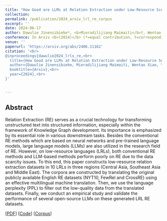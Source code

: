 ```yaml
---
title: "How Good are LLMs at Relation Extraction under Low-Resource Scenario? Comprehensive Evaluation"
collection: 
permalink: /publication/2024_arxiv_lrl_re_corpus
excerpt: ''
date: 2024-06-17
author: Dawulie Jinensibieke*, <b>Mieradilijiang Maimaiti</b>†, Wentao Xiao*, Yuanhang Zheng, and Xiaobo Wang†
conference: In Arxiv <b>(2024)</b> (*=equal contribution, †=corresponding author)
venue: ''
paperurl: 'https://arxiv.org/abs/2406.11162'
citation: '<br>
@inproceedings{dawulie2024_lrls_re,<br>
  title={How Good are LLMs at Relation Extraction under Low-Resource Scenario? Comprehensive Evaluation},<br>
  author={Dawulie Jinensibieke, Mieradilijiang Maimaiti, Wentao Xiao, Yuanhang Zheng, Xiaobo Wang},<br>
  booktitle={Arxiv},<br>
  year={2024},<br>
}'


---
```

<h2><strong>Abstract</strong></h2>
Relation Extraction (RE) serves as a crucial technology for transforming unstructured text into structured information, especially within the framework of Knowledge Graph development. 
Its importance is emphasized by its essential role in various downstream tasks. 
Besides the conventional RE methods which are based on neural networks and pre-trained language models, large language models (LLMs) are also utilized in the research field of RE. 
However, on low-resource languages (LRLs), both conventional RE methods and LLM-based methods perform poorly on RE due to the data scarcity issues. 
To this end, this paper constructs low-resource relation extraction datasets in 10 LRLs in three regions (Central Asia, Southeast Asia and Middle East). 
The corpora are constructed by translating the original publicly available English RE datasets (NYT10, FewRel and CrossRE) using an effective multilingual machine translation. 
Then, we use the language perplexity (PPL) to filter out the low-quality data from the translated datasets. 
Finally, we conduct an empirical study and validate the performance of several open-source LLMs on these generated LRL RE datasets.

\[[PDF](https://arxiv.org/abs/2406.11162)\] \[[Code](https://github.com/victor812-hub/entity_datasets)\] \[[Corpus](https://huggingface.co/datasets/Wentaolazy/entity_dataset)\]
